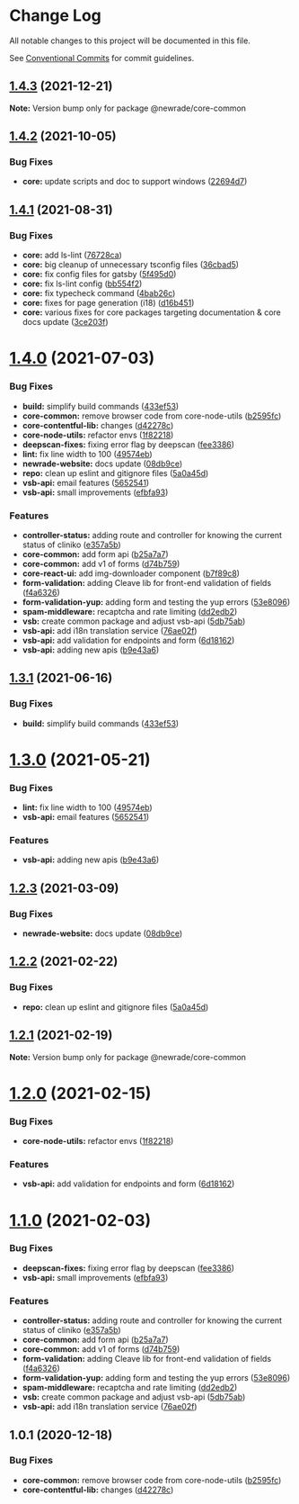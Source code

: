 # Change Log

All notable changes to this project will be documented in this file.

See [Conventional Commits](https://conventionalcommits.org) for commit guidelines.

## [1.4.3](https://github.com/newrade/newrade-core/compare/@newrade/core-common@1.4.2...@newrade/core-common@1.4.3) (2021-12-21)

**Note:** Version bump only for package @newrade/core-common

## [1.4.2](https://github.com/newrade/newrade-core/compare/@newrade/core-common@1.4.1...@newrade/core-common@1.4.2) (2021-10-05)

### Bug Fixes

- **core:** update scripts and doc to support windows
  ([22694d7](https://github.com/newrade/newrade-core/commit/22694d7dd96f8d72669fa480f3a4354876e2f319))

## [1.4.1](https://github.com/newrade/newrade-core/compare/@newrade/core-common@1.4.0...@newrade/core-common@1.4.1) (2021-08-31)

### Bug Fixes

- **core:** add ls-lint
  ([76728ca](https://github.com/newrade/newrade-core/commit/76728ca9b5e340d7587f596e3e4ca373e788ca91))
- **core:** big cleanup of unnecessary tsconfig files
  ([36cbad5](https://github.com/newrade/newrade-core/commit/36cbad539a31dc00c8ab7cf12e6a1916692917a7))
- **core:** fix config files for gatsby
  ([5f495d0](https://github.com/newrade/newrade-core/commit/5f495d071b5e8f078d7be39f2618ecc57905273b))
- **core:** fix ls-lint config
  ([bb554f2](https://github.com/newrade/newrade-core/commit/bb554f2427845dc80b0cc0d4493874fac539cb5e))
- **core:** fix typecheck command
  ([4bab26c](https://github.com/newrade/newrade-core/commit/4bab26c27b1f679dc8376b84347aa94d2d235eea))
- **core:** fixes for page generation (i18)
  ([d16b451](https://github.com/newrade/newrade-core/commit/d16b4517a8a8c676cf60c5e7cb239905ac0b2bfd))
- **core:** various fixes for core packages targeting documentation & core docs update
  ([3ce203f](https://github.com/newrade/newrade-core/commit/3ce203fbbc073394a71adcad1979cc1ef1031903))

# [1.4.0](https://github.com/newrade/newrade-core/tree/master/packages/core-common/compare/@newrade/core-common@1.3.2...@newrade/core-common@1.4.0) (2021-07-03)

### Bug Fixes

- **build:** simplify build commands
  ([433ef53](https://github.com/newrade/newrade-core/tree/master/packages/core-common/commit/433ef533f2812a73a9e4062f394b42f9c2c94ebf))
- **core-common:** remove browser code from core-node-utils
  ([b2595fc](https://github.com/newrade/newrade-core/tree/master/packages/core-common/commit/b2595fcc496d8876b0f658592a66659840d1ec92))
- **core-contentful-lib:** changes
  ([d42278c](https://github.com/newrade/newrade-core/tree/master/packages/core-common/commit/d42278c313ec5ca24a450536f7dc9b624a6d2fc1))
- **core-node-utils:** refactor envs
  ([1f82218](https://github.com/newrade/newrade-core/tree/master/packages/core-common/commit/1f82218b98f869c7e16202601bffe13ae085ae94))
- **deepscan-fixes:** fixing error flag by deepscan
  ([fee3386](https://github.com/newrade/newrade-core/tree/master/packages/core-common/commit/fee3386d881f78036447523e48f7455ace636645))
- **lint:** fix line width to 100
  ([49574eb](https://github.com/newrade/newrade-core/tree/master/packages/core-common/commit/49574eb1fe8aa3bbdf3cf9a6067956ccf3a96561))
- **newrade-website:** docs update
  ([08db9ce](https://github.com/newrade/newrade-core/tree/master/packages/core-common/commit/08db9ce60c3779684db9260c435792e532bd6729))
- **repo:** clean up eslint and gitignore files
  ([5a0a45d](https://github.com/newrade/newrade-core/tree/master/packages/core-common/commit/5a0a45d7d6e669dc6859f361093d6d5b1e3c5d09))
- **vsb-api:** email features
  ([5652541](https://github.com/newrade/newrade-core/tree/master/packages/core-common/commit/56525419a71a3028d136662e20b0285aebba19c6))
- **vsb-api:** small improvements
  ([efbfa93](https://github.com/newrade/newrade-core/tree/master/packages/core-common/commit/efbfa93b83aa458fab40a9691ba5e37803234f52))

### Features

- **controller-status:** adding route and controller for knowing the current status of cliniko
  ([e357a5b](https://github.com/newrade/newrade-core/tree/master/packages/core-common/commit/e357a5b5c3865d664184bb659370f7b4fdc2c9a2))
- **core-common:** add form api
  ([b25a7a7](https://github.com/newrade/newrade-core/tree/master/packages/core-common/commit/b25a7a7a7ea7232b039a4cf6aa130de8304a67cc))
- **core-common:** add v1 of forms
  ([d74b759](https://github.com/newrade/newrade-core/tree/master/packages/core-common/commit/d74b75936295e49399c0843b79545c70693be5b0))
- **core-react-ui:** add img-downloader component
  ([b7f89c8](https://github.com/newrade/newrade-core/tree/master/packages/core-common/commit/b7f89c812ccecb97dab7e99cb31169fe8118bdfd))
- **form-validation:** adding Cleave lib for front-end validation of fields
  ([f4a6326](https://github.com/newrade/newrade-core/tree/master/packages/core-common/commit/f4a63263d832bb14f480b20d82e57cde93d31428))
- **form-validation-yup:** adding form and testing the yup errors
  ([53e8096](https://github.com/newrade/newrade-core/tree/master/packages/core-common/commit/53e809643d48cce51bacd6abc097e5cf91429745))
- **spam-middleware:** recaptcha and rate limiting
  ([dd2edb2](https://github.com/newrade/newrade-core/tree/master/packages/core-common/commit/dd2edb24a527435dc45546c6753ebaa9c3464252))
- **vsb:** create common package and adjust vsb-api
  ([5db75ab](https://github.com/newrade/newrade-core/tree/master/packages/core-common/commit/5db75ab09fc2dd4e3cd6f52b4cc2bc56398863b8))
- **vsb-api:** add i18n translation service
  ([76ae02f](https://github.com/newrade/newrade-core/tree/master/packages/core-common/commit/76ae02fa4bc15c744b5d2629267bda27b66d9403))
- **vsb-api:** add validation for endpoints and form
  ([6d18162](https://github.com/newrade/newrade-core/tree/master/packages/core-common/commit/6d18162c1d76e2f9463443d75c88f24514061afd))
- **vsb-api:** adding new apis
  ([b9e43a6](https://github.com/newrade/newrade-core/tree/master/packages/core-common/commit/b9e43a6e9e1523055c57786b8abfd89ed4fdaacc))

## [1.3.1](https://github.com/newrade/newrade-core/tree/master/packages/core-common/compare/@newrade/core-common@1.3.0...@newrade/core-common@1.3.1) (2021-06-16)

### Bug Fixes

- **build:** simplify build commands
  ([433ef53](https://github.com/newrade/newrade-core/tree/master/packages/core-common/commit/433ef533f2812a73a9e4062f394b42f9c2c94ebf))

# [1.3.0](https://github.com/newrade/newrade-core/tree/master/packages/core-common/compare/@newrade/core-common@1.2.3...@newrade/core-common@1.3.0) (2021-05-21)

### Bug Fixes

- **lint:** fix line width to 100
  ([49574eb](https://github.com/newrade/newrade-core/tree/master/packages/core-common/commit/49574eb1fe8aa3bbdf3cf9a6067956ccf3a96561))
- **vsb-api:** email features
  ([5652541](https://github.com/newrade/newrade-core/tree/master/packages/core-common/commit/56525419a71a3028d136662e20b0285aebba19c6))

### Features

- **vsb-api:** adding new apis
  ([b9e43a6](https://github.com/newrade/newrade-core/tree/master/packages/core-common/commit/b9e43a6e9e1523055c57786b8abfd89ed4fdaacc))

## [1.2.3](https://github.com/newrade/newrade-core/tree/master/packages/core-common/compare/@newrade/core-common@1.2.2...@newrade/core-common@1.2.3) (2021-03-09)

### Bug Fixes

- **newrade-website:** docs update
  ([08db9ce](https://github.com/newrade/newrade-core/tree/master/packages/core-common/commit/08db9ce60c3779684db9260c435792e532bd6729))

## [1.2.2](https://github.com/newrade/newrade-core/tree/master/packages/core-common/compare/@newrade/core-common@1.2.1...@newrade/core-common@1.2.2) (2021-02-22)

### Bug Fixes

- **repo:** clean up eslint and gitignore files
  ([5a0a45d](https://github.com/newrade/newrade-core/tree/master/packages/core-common/commit/5a0a45d7d6e669dc6859f361093d6d5b1e3c5d09))

## [1.2.1](https://github.com/newrade/newrade-core/tree/master/packages/core-common/compare/@newrade/core-common@1.2.0...@newrade/core-common@1.2.1) (2021-02-19)

**Note:** Version bump only for package @newrade/core-common

# [1.2.0](https://github.com/newrade/newrade-core/tree/master/packages/core-common/compare/@newrade/core-common@1.1.0...@newrade/core-common@1.2.0) (2021-02-15)

### Bug Fixes

- **core-node-utils:** refactor envs
  ([1f82218](https://github.com/newrade/newrade-core/tree/master/packages/core-common/commit/1f82218b98f869c7e16202601bffe13ae085ae94))

### Features

- **vsb-api:** add validation for endpoints and form
  ([6d18162](https://github.com/newrade/newrade-core/tree/master/packages/core-common/commit/6d18162c1d76e2f9463443d75c88f24514061afd))

# [1.1.0](https://github.com/newrade/newrade-core/tree/master/packages/core-common/compare/@newrade/core-common@1.0.1...@newrade/core-common@1.1.0) (2021-02-03)

### Bug Fixes

- **deepscan-fixes:** fixing error flag by deepscan
  ([fee3386](https://github.com/newrade/newrade-core/tree/master/packages/core-common/commit/fee3386d881f78036447523e48f7455ace636645))
- **vsb-api:** small improvements
  ([efbfa93](https://github.com/newrade/newrade-core/tree/master/packages/core-common/commit/efbfa93b83aa458fab40a9691ba5e37803234f52))

### Features

- **controller-status:** adding route and controller for knowing the current status of cliniko
  ([e357a5b](https://github.com/newrade/newrade-core/tree/master/packages/core-common/commit/e357a5b5c3865d664184bb659370f7b4fdc2c9a2))
- **core-common:** add form api
  ([b25a7a7](https://github.com/newrade/newrade-core/tree/master/packages/core-common/commit/b25a7a7a7ea7232b039a4cf6aa130de8304a67cc))
- **core-common:** add v1 of forms
  ([d74b759](https://github.com/newrade/newrade-core/tree/master/packages/core-common/commit/d74b75936295e49399c0843b79545c70693be5b0))
- **form-validation:** adding Cleave lib for front-end validation of fields
  ([f4a6326](https://github.com/newrade/newrade-core/tree/master/packages/core-common/commit/f4a63263d832bb14f480b20d82e57cde93d31428))
- **form-validation-yup:** adding form and testing the yup errors
  ([53e8096](https://github.com/newrade/newrade-core/tree/master/packages/core-common/commit/53e809643d48cce51bacd6abc097e5cf91429745))
- **spam-middleware:** recaptcha and rate limiting
  ([dd2edb2](https://github.com/newrade/newrade-core/tree/master/packages/core-common/commit/dd2edb24a527435dc45546c6753ebaa9c3464252))
- **vsb:** create common package and adjust vsb-api
  ([5db75ab](https://github.com/newrade/newrade-core/tree/master/packages/core-common/commit/5db75ab09fc2dd4e3cd6f52b4cc2bc56398863b8))
- **vsb-api:** add i18n translation service
  ([76ae02f](https://github.com/newrade/newrade-core/tree/master/packages/core-common/commit/76ae02fa4bc15c744b5d2629267bda27b66d9403))

## 1.0.1 (2020-12-18)

### Bug Fixes

- **core-common:** remove browser code from core-node-utils
  ([b2595fc](https://github.com/newrade/newrade-core/tree/master/packages/core-common/commit/b2595fcc496d8876b0f658592a66659840d1ec92))
- **core-contentful-lib:** changes
  ([d42278c](https://github.com/newrade/newrade-core/tree/master/packages/core-common/commit/d42278c313ec5ca24a450536f7dc9b624a6d2fc1))

